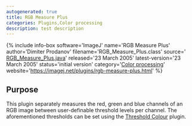 ```yaml
---
autogenerated: true
title: RGB Measure Plus
categories: Plugins,Color processing
description: test description
---
```


{% include info-box software='ImageJ' name='RGB Measure Plus' author='Dimiter Prodanov' filename='RGB\_Measure\_Plus.class' source=' [RGB\_Measure\_Plus.java](https://imagej.net/plugins/download/RGB_Measure_Plus.java)' released='23 March 2005' latest-version='23 March 2005' status='initial version' category='[Color processing](Category_Color_processing)' website='https://imagej.net/plugins/rgb-measure-plus.html' %}

Purpose
-------

This plugin separately measures the red, green and blue channels of an RGB image between user-definable threshold levels per channel. The aforementioned thresholds can be set using the [Threshold Colour](Threshold_Colour) plugin.

 
